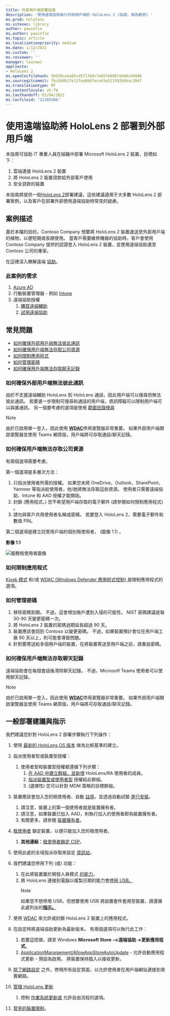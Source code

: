 ```yaml
---
title: 外部用戶端部署指南
description: '使用遠端協助執行外部用戶端的 HoloLens 2 (指南，做為範例) '
ms.prod: hololens
ms.sitesec: library
author: pawinfie
ms.author: pawinfie
ms.topic: article
ms.localizationpriority: medium
ms.date: 1/12/2021
ms.custom: ''
ms.reviewer: ''
manager: laurawi
appliesto:
- HoloLens 2
ms.openlocfilehash: 56930ceea05cd5713b9c7eb57e0967a9d0cd4988
ms.sourcegitcommit: fbc8ddb17e31fea8667ece43a511592b86ac3947
ms.translationtype: MT
ms.contentlocale: zh-TW
ms.lasthandoff: 03/04/2021
ms.locfileid: "11385586"
---
```

# <a name="deploying-hololens-2-to-external-clients-with-remote-assist"></a>使用遠端協助將 HoloLens 2 部署到外部用戶端

本指南可協助 IT 專業人員在組織中部署 Microsoft HoloLens 2 裝置，目標如下：

1. 雲端連接 HoloLens 2 裝置
1. 將 HoloLens 2 裝置貸款給外部客戶使用
1. 安全貸款的裝置

本指南將提供一般[HoloLens 2](#general-deployment-recommendations-and-instructions)部署建議，這些建議適用于大多數 HoloLens 2 部署[](#common-concerns)案例，以及客戶在部署外部使用遠端協助時常見的疑慮。

## <a name="scenario-description"></a>案例描述

基於本檔的目的，Contoso Company 想要將 HoloLens 2 裝置運送至外部用戶端的植物，以便短期或長期使用。 當客戶需要維修機器的協助時，客戶會使用 Contoso Company 提供的認證登入 HoloLens 2 裝置，並使用遠端協助連至 Contoso 公司的專家。

在這裡深入瞭解遠端 [協助](https://docs.microsoft.com/hololens/hololens2-cloud-connected-overview#learn-about-remote-assist)。

### <a name="requirements-for-this-scenario"></a>此案例的需求

1. [Azure AD](https://docs.microsoft.com/azure/active-directory/fundamentals/active-directory-whatis)
1. 行動裝置管理器 - 例如 [Intune](https://docs.microsoft.com/mem/intune/fundamentals/free-trial-sign-up)
1. 遠端協助授權
    1. [購買遠端輔助](https://docs.microsoft.com/dynamics365/mixed-reality/remote-assist/buy-remote-assist)
    1. [試用遠端協助](https://docs.microsoft.com/dynamics365/mixed-reality/remote-assist/try-remote-assist)

## <a name="common-concerns"></a>常見問題

- [如何確保外部用戶端無法彼此通訊](#how-to-ensure-that-external-clients-do-not-have-the-ability-to-communicate-with-one-another)
- [如何確保用戶端無法存取公司資源](#how-to-ensure-that-clients-do-not-have-access-to-company-resources)
- [如何限制應用程式](#how-to-restrict-apps)
- [如何管理密碼](#how-to-manage-passwords)
- [如何確保用戶端無法存取聊天記錄](#how-to-ensure-that-clients-do-not-have-access-to-chat-history)

### <a name="how-to-ensure-that-external-clients-do-not-have-the-ability-to-communicate-with-one-another"></a>如何確保外部用戶端無法彼此通訊

由於不支援遠端輔助 HoloLens 到 HoloLens 通話，因此用戶端可以搜尋但無法彼此通訊。 若要進一步限制可搜尋和通話的用戶端[](https://docs.microsoft.com/microsoft-365/compliance/information-barriers?view=o365-worldwide)，資訊障礙可以限制用戶端可以與誰通訊。 另一個要考慮的選項是使用 [範圍目錄搜尋](https://docs.microsoft.com/MicrosoftTeams/teams-scoped-directory-search)

 > [!NOTE]
> 由於已啟用單一登入，因此使用 [**WDAC**](https://docs.microsoft.com/hololens/windows-defender-application-control-wdac)停用瀏覽器非常重要。 如果外部用戶端開啟瀏覽器並使用 Teams 網頁版，用戶端將可存取通話/聊天記錄。

### <a name="how-to-ensure-that-clients-do-not-have-access-to-company-resources"></a>如何確保用戶端無法存取公司資源

有兩個選項需要考慮。

第一個選項是多層次方法：

1. 只指派使用者所需的授權。 如果您未將 OneDrive、Outlook、SharePoint、Yammer 等指派給使用者，他/她將無法存取這些資源。 使用者只需要遠端協助、Intune 和 AAD 授權才能開始。
1. 封鎖 (應用程式，) 您不希望用戶端存取的電子郵件 (請參閱如何限制應用程式) 。 [](#how-to-restrict-apps)
1. 請勿與客戶共用使用者名稱或密碼。 若要登入 HoloLens 2，需要電子郵件和數值 PIN。

第二個選項是建立託管用戶端的個別租使用者， (圖像 1.1) 。

**影像 1.1**

![服務租使用者圖像](./images/hololens-service-tenant-image.png)

### <a name="how-to-restrict-apps"></a>如何限制應用程式

[Kiosk 模式](https://docs.microsoft.com/hololens/hololens-kiosk) 和/或 [WDAC (Windows Defender 應用程式控制) ](https://docs.microsoft.com/hololens/windows-defender-application-control-wdac) 是限制應用程式的選項。

### <a name="how-to-manage-passwords"></a>如何管理密碼

1. 移除密碼到期。 不過，這會增加帳戶遭到入侵的可能性。 NIST 密碼建議是每 30-90 天變更密碼一次。
1. 將 HoloLens 2 裝置的密碼過期延長超過 90 天。
1. 裝置應該會回到 Contoso 以變更密碼。 不過，如果裝置預計會位在用戶端工廠 90 天以上，則可能會導致問題。  
1. 針對要寄送給多個用戶端的裝置，在將裝置寄送至用戶端之前，請重設密碼。

### <a name="how-to-ensure-that-clients-do-not-have-access-to-chat-history"></a>如何確保用戶端無法存取聊天記錄

遠端協助會在每個會話後清除聊天記錄。 不過，Microsoft Teams 使用者可以使用聊天記錄。

> [!NOTE]
> 由於已啟用單一登入，因此使用 [**WDAC**](https://docs.microsoft.com/hololens/windows-defender-application-control-wdac)停用瀏覽器非常重要。 如果外部用戶端開啟瀏覽器並使用 Teams 網頁版，用戶端將可存取通話/聊天記錄。

## <a name="general-deployment-recommendations-and-instructions"></a>一般部署建議與指示

我們建議您針對 HoloLens 2 部署步驟執行下列操作：

1. 使用 [最新的 HoloLens OS 版本](https://aka.ms/hololens2download) 做為比較基準的建立。
1. 指派使用者型或裝置型授權：
    1. 使用者型和裝置型授權都遵循下列步驟：
        1. [在 AAD 中建立群組，並新增](https://docs.microsoft.com/azure/active-directory/fundamentals/active-directory-groups-create-azure-portal#create-a-basic-group-and-add-members) HoloLens/RA 使用者的成員。
        1. [指派裝置型或使用者型](https://docs.microsoft.com/azure/active-directory/enterprise-users/licensing-groups-assign#:~:text=In%20this%20article%201%20Assign%20the%20required%20licenses,3%20Check%20for%20license%20problems%20and%20resolve%20them) 授權給此群組。
        1.  (選擇性) 您可以針對 MDM 策略的目標群組。

1. 裝置應該會加入您的租使用者、自動 [註冊](https://docs.microsoft.com/hololens/hololens-enroll-mdm#auto-enrollment-in-mdm)，並透過自動試驗 [進行安裝](https://docs.microsoft.com/hololens/hololens2-autopilot)。
    1. 請注意，裝置上的第一個使用者就是裝置擁有者。
    1. 請注意，如果裝置已加入 AAD，則執行加入的使用者即為裝置擁有者。
    1. 有關更多，請參閱 [裝置擁有者](https://docs.microsoft.com/hololens/security-adminless-os#device-owner)。
1. [租使用者](https://docs.microsoft.com/hololens/hololens-release-notes#tenantlockdown-csp-and-autopilot) 鎖定裝置，以便只能加入您的租使用者。
    1. **其他連結：**[租使用者鎖定 CSP](https://docs.microsoft.com/windows/client-management/mdm/tenantlockdown-csp)。
1. 使用此處的全域指派存取來設定 [資訊站](https://docs.microsoft.com/hololens/hololens-global-assigned-access-kiosk)。
1. 我們建議您停用下列 (或) 功能：
    1. 在此將裝置置於開發人員模式 [的能力](https://docs.microsoft.com/windows/client-management/mdm/policy-csp-applicationmanagement#applicationmanagement-allowdeveloperunlock)。
    1. 將 HoloLens 連接到電腦以複製日期的能力會[停用 USB。](https://docs.microsoft.com/windows/client-management/mdm/policy-csp-connectivity#connectivity-allowusbconnection)
       > [!NOTE]
        > 如果您不想停用 USB，但想要使用 USB 將設置套件套用至裝置，請遵循此處列出的[**指示。**](https://docs.microsoft.com/windows/client-management/mdm/policy-csp-security#security-allowaddprovisioningpackage)

1. 使用 [WDAC](https://docs.microsoft.com/hololens/windows-defender-application-control-wdac) 來允許或封鎖 HoloLens 2 裝置上的應用程式。
1. 在設定時將遠端協助更新為最新版本。 有兩個選項可以執行此工作：
    1. 若要這麼做，請至 Windows **Microsoft Store -->遠端協助 ->更新應用程式**。
    1. [ApplicationManagement/AllowAppStoreAutoUpdate](https://docs.microsoft.com/windows/client-management/mdm/policy-csp-applicationmanagement#applicationmanagement-allowappstoreautoupdate) - 允許自動應用程式更新 - 預設為啟用。 將裝置保持插入以接收更新。
1. [除了網路設定](https://docs.microsoft.com/hololens/settings-uri-list) 之外，停用所有設定頁面，以允許使用者在用戶端網站連接到來賓網路。
1. [管理 HoloLens 更新](https://docs.microsoft.com/hololens/hololens-updates)
    1. 控制 [作業系統更新或](https://docs.microsoft.com/mem/intune/protect/windows-update-for-business-configure#create-and-assign-update-rings) 允許自由流程的選項。
1. [常見的裝置限制](https://docs.microsoft.com/hololens/hololens-common-device-restrictions)。

